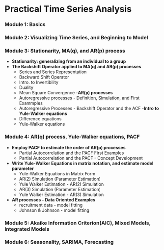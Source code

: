# Practical Time Series Analysis

### Module 1: Basics
### Module 2: Visualizing Time Series, and Beginning to Model
### Module 3: Stationarity, MA(q), and AR(p) process
- **Stationarity: generalizing from an individual to a group**
- **The Backshift Operator applied to MA(q) and AR(p) processes**
  - Series and Series Representation
  - Backward Shift Operator
  - Intro. to Invertibility
  - Duality
  - Mean Square Convergence
-**AR(p) processes**
  - Autoregressive processes - Definition, Simulation, and First Exammples
  - Autoregressive Processes - Backshift Operator and the ACF
-**Intro to Yule-Walker equations**
  - Difference equations
  - Yule-Walker equations
### Module 4: AR(q) process, Yule-Walker equations, PACF
- **Employ PACF to estimate the order of AR(p) processes**
  - Partial Autocorrelation and the PACF First Examples
  - Partial Autocorrelation and the PACF - Concept Development
- **Write Yule-Walker Equations in matrix notation, and estimate model parameter**
  - Yule-Walker Equations in Matrix Form
  - AR(2) Simulation (Parameter Estimation)
  - Yule Walker Estimation - AR(2) Simulation
  - AR(3) Simulation (Parameter Estimation)
  - Yule Walker Estimation - AR(3) Simulation
- **AR processes - Data Oriented Examples**
  - recruitment data - model fitting
  - Johnson & Johnson - model fitting
### Module 5: Akaike Information Criterion(AIC), Mixed Models, Integrated Models
### Module 6: Seasonality, SARIMA, Forecasting
